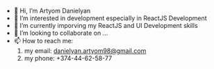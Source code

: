 - 👋 Hi, I’m Artyom Danielyan
- 👀 I’m interested in development especially in ReactJS Development
- 🌱 I’m currently imporving my ReactJS and UI Development skills
- 💞️ I’m looking to collaborate on ...
- 📫 How to reach me:
  1. my email: danielyan.artyom98@gmail.com
  2. my phone: +374-44-62-58-77

<!---
DanielyanArtyom/DanielyanArtyom is a ✨ special ✨ repository because its `README.md` (this file) appears on your GitHub profile.
You can click the Preview link to take a look at your changes.
--->
